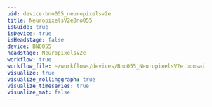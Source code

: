 ```yaml
---
uid: device-bno055_neuropixelsv2e
title: NeuropixelsV2eBno055
isGuide: true
isDevice: true
isHeadstage: false
device: BNO055
headstage: NeuropixelsV2e
workflow: true
workflow_file: ~/workflows/devices/Bno055_NeuropixelsV2e.bonsai
visualize: true
visualize_rollinggraph: true
visualize_timeseries: true
visualize_mat: false
---
```

